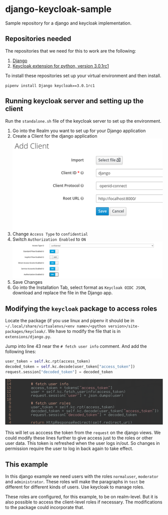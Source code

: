 # django-keycloak-sample
Sample repository for a django and keycloak implementation. 

## Repositories needed 
The repositories that we need for this to work are the following:
1. [Django](https://github.com/django)
2. [Keycloak extension for python, version 3.0.1rc1](https://github.com/chunky-monkeys/keycloak-client)

To install these repositories set up your virtual environment and then install.

`pipenv install Django keycloak==3.0.1rc1`

## Running keycloak server and setting up the client
Run the `standalone.sh` file of the keycloak server to set up the environment.

1. Go into the Realm you want to set up for your Django application
2. Create a Client for the django application 
![create client](https://github.com/jerojero/django-keycloak-sample/blob/main/tutorial/images/createclient.png)
3. Change `Access Type` to `confidential`
4. Switch `Authorization Enabled` to `ON`
![options](https://github.com/jerojero/django-keycloak-sample/blob/main/tutorial/images/confidential.png)
5. Save Changes
6. Go into the Installation Tab, select format as `Keycloak OIDC JSON`, download and replace the file in the Django app.

## Modifying the `keycloak` package to access roles
Locate the package (if you use linux and pipenv it should be in `~/.local/share/virtualenvs/<env name>/<python version>/site-packages/keycloak/`. We have to modify the file that is in `extensions/django.py`.

Jump into line 43 near the `# fetch user info` comment. And add the following lines:

```python
user_token = self.kc.rpt(access_token)
decoded_token = self.kc.decode(user_token["access_token"])
request.session["decoded_token"] = decoded_token
```
![modifications](https://github.com/jerojero/django-keycloak-sample/blob/main/tutorial/images/modifications.png)

This will let us acccess the token from the `request` on the django views. We could modify these lines further to give access just to the roles or other user data. This token is refreshed when the user logs in/out. So changes in permission require the user to log in back again to take effect.

## This example
In this django example we need users with the roles `normaluser`, `moderator` and `administrator`. These roles will make the paragraphs in `test` be different for different kinds of users. Use keycloak to manage roles. 

These roles are configured, for this example, to be on realm-level. But it is also possible to access the client-level roles if necessary. The modifications to the package could incorporate that. 

